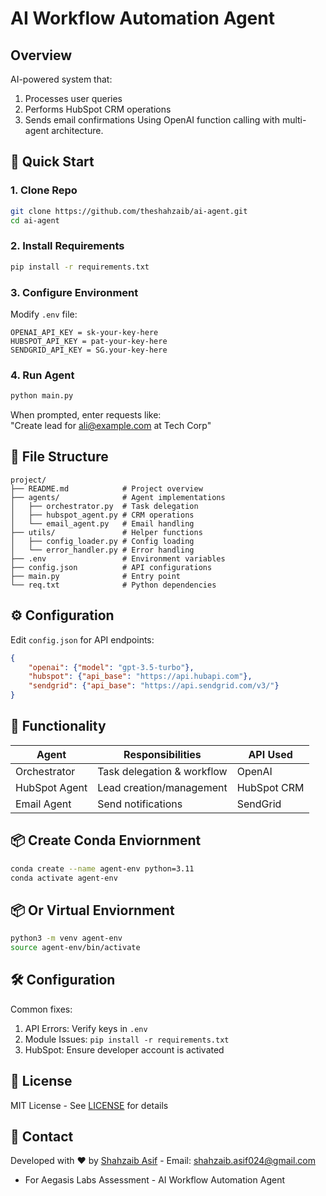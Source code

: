 <!-- ```markdown -->
# AI Workflow Automation Agent

## Overview
AI-powered system that:
1. Processes user queries
2. Performs HubSpot CRM operations
3. Sends email confirmations
Using OpenAI function calling with multi-agent architecture.

## 🚀 Quick Start

### 1. Clone Repo
```bash
git clone https://github.com/theshahzaib/ai-agent.git
cd ai-agent
```

### 2. Install Requirements
```bash
pip install -r requirements.txt
```

### 3. Configure Environment
Modify `.env` file:
```env
OPENAI_API_KEY = sk-your-key-here
HUBSPOT_API_KEY = pat-your-key-here
SENDGRID_API_KEY = SG.your-key-here
```

### 4. Run Agent
```bash
python main.py
```
When prompted, enter requests like:  
"Create lead for ali@example.com at Tech Corp"

## 📂 File Structure
```
project/
├── README.md            # Project overview
├── agents/              # Agent implementations
│   ├── orchestrator.py  # Task delegation
│   ├── hubspot_agent.py # CRM operations
│   └── email_agent.py   # Email handling
├── utils/               # Helper functions
│   ├── config_loader.py # Config loading
│   └── error_handler.py # Error handling
├── .env                 # Environment variables
├── config.json          # API configurations
├── main.py              # Entry point
└── req.txt              # Python dependencies
```

## ⚙️ Configuration
Edit `config.json` for API endpoints:
```json
{
    "openai": {"model": "gpt-3.5-turbo"},
    "hubspot": {"api_base": "https://api.hubapi.com"},
    "sendgrid": {"api_base": "https://api.sendgrid.com/v3/"}
}
```

## 🔧 Functionality
| Agent          | Responsibilities                | API Used       |
|----------------|---------------------------------|----------------|
| Orchestrator   | Task delegation & workflow      | OpenAI         |
| HubSpot Agent  | Lead creation/management        | HubSpot CRM    |
| Email Agent    | Send notifications              | SendGrid       |

## 📦 Create Conda Enviornment
```bash
conda create --name agent-env python=3.11
conda activate agent-env
```

## 📦 Or Virtual Enviornment
```bash
python3 -m venv agent-env
source agent-env/bin/activate
```

## 🛠️ Configuration
Common fixes:
1. API Errors: Verify keys in `.env`
2. Module Issues: `pip install -r requirements.txt`
3. HubSpot: Ensure developer account is activated

## 📜 License
MIT License - See [LICENSE](LICENSE) for details

## 📧 Contact
Developed with ❤️ by [Shahzaib Asif](https://bit.ly/shahzaibcv) -
Email: shahzaib.asif024@gmail.com

- For Aegasis Labs Assessment - AI Workflow Automation Agent